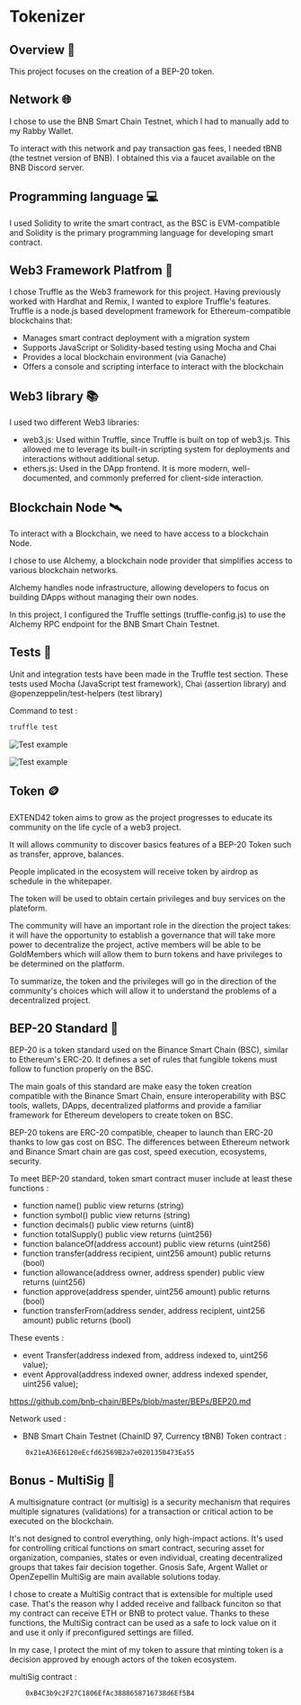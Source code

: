 # Tokenizer

## Overview 🧾
This project focuses on the creation of a BEP-20 token.

## Network 🌐
I chose to use the BNB Smart Chain Testnet, which I had to manually add to my Rabby Wallet.

To interact with this network and pay transaction gas fees, I needed tBNB (the testnet version of BNB). I obtained this via a faucet available on the BNB Discord server.

## Programming language 💻
I used Solidity to write the smart contract, as the BSC is EVM-compatible and Solidity is the primary programming language for developing smart contract.

## Web3 Framework Platfrom 🧰
I chose Truffle as the Web3 framework for this project. Having previously worked with Hardhat and Remix, I wanted to explore Truffle's features.
Truffle is a node.js based development framework for Ethereum-compatible blockchains that:
- Manages smart contract deployment with a migration system
- Supports JavaScript or Solidity-based testing using Mocha and Chai
- Provides a local blockchain environment (via Ganache)
- Offers a console and scripting interface to interact with the blockchain

## Web3 library 📚
I used two different Web3 libraries:

- web3.js: Used within Truffle, since Truffle is built on top of web3.js. This allowed me to leverage its built-in scripting system for deployments and interactions without additional setup.
- ethers.js: Used in the DApp frontend. It is more modern, well-documented, and commonly preferred for client-side interaction.


## Blockchain Node 🛰️
To interact with a Blockchain, we need to have access to a blockchain Node.

I chose to use Alchemy, a blockchain node provider that simplifies access to various blockchain networks. 

Alchemy handles node infrastructure, allowing developers to focus on building DApps without managing their own nodes.

In this project, I configured the Truffle settings (truffle-config.js) to use the Alchemy RPC endpoint for the BNB Smart Chain Testnet.

## Tests 🧪
Unit and integration tests have been made in the Truffle test section.
These tests used Mocha (JavaScript test framework), Chai (assertion library) and @openzeppelin/test-helpers (test library)

Command to test : 
```bash
truffle test
```

![Test example](documentation/Test1.png)

![Test example](documentation/Test2.png)


## Token 🪙
EXTEND42 token aims to grow as the project progresses to educate its community on the life cycle of a web3 project. 

It will allows community to discover basics features of a BEP-20 Token such as transfer, approve, balances.

People implicated in the ecosystem will receive token by airdrop as schedule in the whitepaper. 

The token will be used to obtain certain privileges and buy services on the plateform.

The community will have an important role in the direction the project takes: it will have the opportunity to establish a governance that will take more power to decentralize the project, active members will be able to be GoldMembers which will allow them to burn tokens and have privileges to be determined on the platform.

To summarize, the token and the privileges will go in the direction of the community's choices which will allow it to understand the problems of a decentralized project.


## BEP-20 Standard 📘
BEP-20 is a token standard used on the Binance Smart Chain (BSC), similar to Ethereum's ERC-20. It defines a set of rules that fungible tokens must follow to function properly on the BSC.

The main goals of this standard are make easy the token creation compatible with the Binance Smart Chain, ensure interoperability with BSC tools, wallets, DApps, decentralized platforms and provide a familiar framework for Ethereum developers to create token on BSC.

BEP-20 tokens are ERC-20 compatible, cheaper to launch than ERC-20 thanks to low gas cost on BSC.
The differences between Ethereum network and Binance Smart chain are gas cost, speed execution, ecosystems, security.

To meet BEP-20 standard, token smart contract muser include at least these functions :
- function name() public view returns (string)
- function symbol() public view returns (string)
- function decimals() public view returns (uint8)
- function totalSupply() public view returns (uint256)
- function balanceOf(address account) public view returns (uint256)
- function transfer(address recipient, uint256 amount) public returns (bool)
- function allowance(address owner, address spender) public view returns (uint256)
- function approve(address spender, uint256 amount) public returns (bool)
- function transferFrom(address sender, address recipient, uint256 amount) public returns (bool)

These events :
- event Transfer(address indexed from, address indexed to, uint256 value);
- event Approval(address indexed owner, address indexed spender, uint256 value);

https://github.com/bnb-chain/BEPs/blob/master/BEPs/BEP20.md


Network used : 
- BNB Smart Chain Testnet (ChainID 97, Currency tBNB)
Token contract : 
```plaintext
    0x21eA36E6120eEcfd62569B2a7e0201350473Ea55
```


## Bonus - MultiSig 🔐
A multisignature contract (or multisig) is a security mechanism that requires multiple signatures (validations) for a transaction or critical action to be executed on the blockchain.

It's not designed to control everything, only high-impact actions. It's used for controlling critical functions on smart contract, securing asset for organization, companies, states or even individual, creating decentralized groups that takes fair decision together.
Gnosis Safe, Argent Wallet or OpenZepellin MultiSig are main available solutions today.

I chose to create a MultiSig contract that is extensible for multiple used case. That's the reason why I added receive and fallback funciton so that my contract can receive ETH or BNB to protect value. Thanks to these functions, the MultiSig contract can be used as a safe to lock value on it and use it only if preconfigured settings are filled.

In my case, I protect the mint of my token to assure that minting token is a decision approved by enough actors of the token ecosystem.

multiSig contract : 
```plaintext
    0xB4C3b9c2F27C1806EfAc3888658716738d6Ef5B4
```

